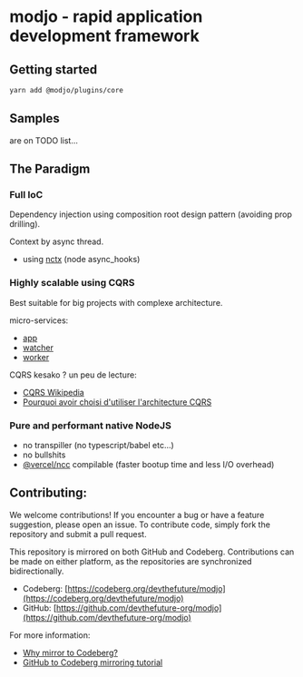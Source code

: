 # modjo - rapid application development framework

## Getting started
```sh
yarn add @modjo/plugins/core
```

## Samples
are on TODO list...

## The Paradigm

### Full IoC
Dependency injection using composition root design pattern (avoiding prop drilling).

Context by async thread.
- using [nctx](https://github.com/devthejo/nctx) (node async_hooks)

### Highly scalable using CQRS
Best suitable for big projects with complexe architecture.

micro-services:
- [app](./micro-services/app/)
- [watcher](./micro-services/watcher/)
- [worker](./micro-services/worker/)

CQRS kesako ? un peu de lecture:
- [CQRS Wikipedia](https://en.wikipedia.org/wiki/Command%E2%80%93query_separation)
- [Pourquoi avoir choisi d'utiliser l'architecture CQRS](https://medium.com/tiller-systems/pourquoi-avoir-choisi-dutiliser-l-architecture-cqrs-e04c082f8b5f)


### Pure and performant native NodeJS
- no transpiller (no typescript/babel etc...)
- no bullshits
- [@vercel/ncc](https://github.com/vercel/ncc) compilable (faster bootup time and less I/O overhead)


## Contributing:

We welcome contributions! If you encounter a bug or have a feature suggestion, please open an issue. To contribute code, simply fork the repository and submit a pull request.

This repository is mirrored on both GitHub and Codeberg. Contributions can be made on either platform, as the repositories are synchronized bidirectionally. 
- Codeberg: [https://codeberg.org/devthefuture/modjo](https://codeberg.org/devthefuture/modjo)
- GitHub: [https://github.com/devthefuture-org/modjo](https://github.com/devthefuture-org/modjo)

For more information:
- [Why mirror to Codeberg?](https://codeberg.org/Recommendations/Mirror_to_Codeberg#why-should-we-mirror-to-codeberg)
- [GitHub to Codeberg mirroring tutorial](https://codeberg.org/Recommendations/Mirror_to_Codeberg#github-codeberg-mirroring-tutorial)
